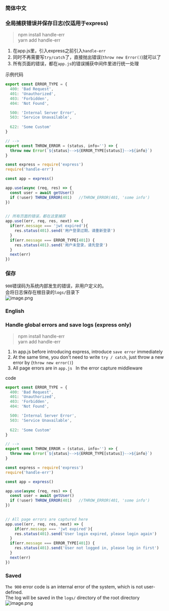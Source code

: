 ### 简体中文  

### 全局捕获错误并保存日志(仅适用于express)  
  
> npm install handle-err  
> yarn add handle-err  
  
  

1. 在app.js里，引入express之前引入`handle-err`  
2. 同时不再需要写`try/catch`了，直接抛出错误(`throw new Error()`)就可以了   
3. 所有页面的错误，都在`app.js`的错误捕获中间件里进行统一处理    
  
   
示例代码  

```js
export const ERROR_TYPE = {
  400: 'Bad Request',           
  401: 'Unauthorized',          
  403: 'Forbidden',             
  404: 'Not Found',             

  500: 'Internal Server Error', 
  503: 'Service Unavailable',   
  
  622: 'Some Custom'
}

// -->
export const THROW_ERROR = (status, info='') => {
  throw new Error(`${status}-->${ERROR_TYPE[status]}-->${info}`)
}
```

```js
const express = require('express')
require('handle-err')

const app = express()

app.use(async (req, res) => {
  const user = await getUser()
  if (!user) THROW_ERROR(401)   //THROW_ERROR(401, 'some info')
})
 

// 所有页面的错误，都在这里捕获
app.use((err, req, res, next) => {
  if(err.message === 'jwt expired'){
    res.status(401).send('用户登录过期，请重新登录')
  }
  if(err.message === ERROR_TYPE[401]) {
    res.status(401).send('用户未登录，请先登录')
  }
  next(err)
})
```
  
### 保存    
`900`错误码为系统内部发生的错误，非用户定义的。   
会将日志保存在根目录的`logs/`目录下   
![image.png](https://p9-juejin.byteimg.com/tos-cn-i-k3u1fbpfcp/8229348d5600484ab22387c4c9cf3d81~tplv-k3u1fbpfcp-watermark.image)




### English  

### Handle global errors and save logs (express only)   
  
> npm install handle-err  
> yarn add handle-err  
    
  
1. In app.js before introducing express, introduce `save error` immediately   
2. At the same time, you don't need to write `try / catch`, just throw a new error by (`throw new error()`)  
3. All page errors are in `app.js ` In the error capture middleware  
   

  
  
code  
  
```js
export const ERROR_TYPE = {
  400: 'Bad Request',           
  401: 'Unauthorized',          
  403: 'Forbidden',             
  404: 'Not Found',             

  500: 'Internal Server Error', 
  503: 'Service Unavailable',   
  
  622: 'Some Custom'
}

// -->
export const THROW_ERROR = (status, info='') => {
  throw new Error(`${status}-->${ERROR_TYPE[status]}-->${info}`)
}
```  
  
```js
const express = require('express')
require('handle-err')

const app = express()

app.use(async (req, res) => {
  const user = await getUser()
  if (!user) THROW_ERROR(401)   //THROW_ERROR(401, 'some info')
})
 

// All page errors are captured here
app.use((err, req, res, next) => {
    if(err.message === 'jwt expired'){
    res.status(401).send('User login expired, please login again')
  }
  if(err.message === ERROR_TYPE[401]) {
    res.status(401).send('User not logged in, please log in first')
  }
  next(err)
})

```
  
### Saved    
`The 900` error code is an internal error of the system, which is not user-defined.   
The log will be saved in the `logs/` directory of the root directory   
![image.png](https://p9-juejin.byteimg.com/tos-cn-i-k3u1fbpfcp/8229348d5600484ab22387c4c9cf3d81~tplv-k3u1fbpfcp-watermark.image)
  